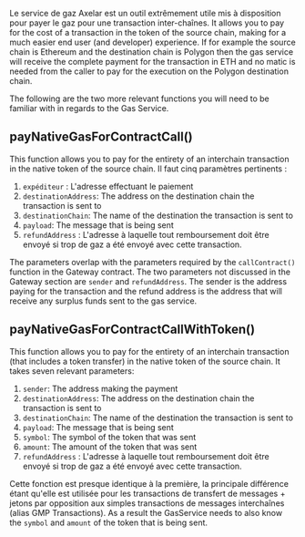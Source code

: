 Le service de gaz Axelar est un outil extrêmement utile mis à disposition pour payer le gaz pour une transaction inter-chaînes. It allows you to pay for the cost of a transaction in the token of the source chain, making for a much easier end user (and developer) experience. If for example the source chain is Ethereum and the destination chain is Polygon then the gas service will receive the complete payment for the transaction in ETH and no matic is needed from the caller to pay for the execution on the Polygon destination chain.

The following are the two more relevant functions you will need to be familiar with in regards to the Gas Service.

## payNativeGasForContractCall()

This function allows you to pay for the entirety of an interchain transaction in the native token of the source chain. Il faut cinq paramètres pertinents :

1. `expéditeur` : L'adresse effectuant le paiement
2. `destinationAddress`: The address on the destination chain the transaction is sent to
3. `destinationChain`: The name of the destination the transaction is sent to
4. `payload`: The message that is being sent
5. `refundAddress` : L'adresse à laquelle tout remboursement doit être envoyé si trop de gaz a été envoyé avec cette transaction.

The parameters overlap with the parameters required by the `callContract()` function in the Gateway contract. The two parameters not discussed in the Gateway section are `sender` and `refundAddress`. The sender is the address paying for the transaction and the refund address is the address that will receive any surplus funds sent to the gas service.

## payNativeGasForContractCallWithToken()

This function allows you to pay for the entirety of an interchain transaction (that includes a token transfer) in the native token of the source chain. It takes seven relevant parameters:

1. `sender`: The address making the payment
2. `destinationAddress`: The address on the destination chain the transaction is sent to
3. `destinationChain`: The name of the destination the transaction is sent to
4. `payload`: The message that is being sent
5. `symbol`: The symbol of the token that was sent
6. `amount`: The amount of the token that was sent
7. `refundAddress` : L'adresse à laquelle tout remboursement doit être envoyé si trop de gaz a été envoyé avec cette transaction.

Cette fonction est presque identique à la première, la principale différence étant qu'elle est utilisée pour les transactions de transfert de messages + jetons par opposition aux simples transactions de messages interchaînes (alias GMP Transactions). As a result the GasService needs to also know the `symbol` and `amount` of the token that is being sent.

